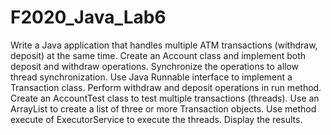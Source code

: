 # F2020_Java_Lab6

Write a Java application that handles multiple ATM transactions (withdraw, deposit) at the same
time.
Create an Account class and implement both deposit and withdraw operations.
Synchronize the operations to allow thread synchronization.
Use Java Runnable interface to implement a Transaction class.
Perform withdraw and deposit operations in run method.
Create an AccountTest class to test multiple transactions (threads).
Use an ArrayList to create a list of three or more Transaction objects. Use method execute of
ExecutorService to execute the threads. Display the results.
